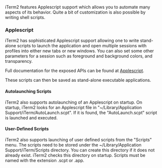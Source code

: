 iTerm2 features Applescript support which allows you to automate many aspects of its behavior. Quite a bit of customization is also possible by writing shell scripts.

### Applescript
iTerm2 has sophisticated Applescript support allowing one to write stand-alone scripts to launch the application and open multiple sessions with profiles into either new tabs or new windows. You can also set some other parameters for a session such as foreground and background colors, and transparency.

Full documentation for the exposed APIs can be found at <a href="applescript.html">Applescript</a>.

These scripts can then be saved as stand-alone executable applications.

#### Autolaunching Scripts
iTerm2 also supports autolaunching of an Applescript on startup. On startup, iTerm2 looks for an Applescript file in "~/Library/Application Support/iTerm/AutoLaunch.scpt". If it is found, the "AutoLaunch.scpt" script is launched and executed.

#### User-Defined Scripts
iTerm2 also supports launching of user defined scripts from the "Scripts" menu. The scripts need to be stored under the ~/Library/Application Support/iTerm/Scripts directory. You can create this directory if it does not already exist. iTerm2 checks this directory on startup. Scripts must be named with the extension .scpt or .app.
